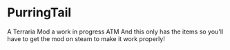 # PurringTail
A Terraria Mod
a work in progress ATM
And this only has the items so you'll have to get the mod on steam to make it
work properly!
